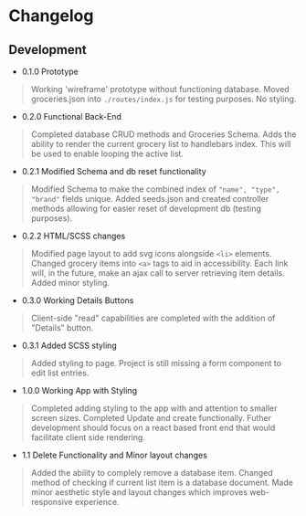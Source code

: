 # Changelog 

## Development

- 0.1.0 Prototype
>Working 'wireframe' prototype without functioning database. Moved groceries.json into `./routes/index.js` for testing purposes. No styling.

- 0.2.0 Functional Back-End
>Completed database CRUD methods and Groceries Schema. Adds the ability to render the current grocery list to handlebars index. This will be used to enable looping the active list.

- 0.2.1 Modified Schema and db reset functionality
>Modified Schema to make the combined index of `"name", "type", "brand"` fields unique. Added seeds.json and created controller methods allowing for easier reset of development db (testing purposes). 

- 0.2.2 HTML/SCSS changes 
>Modified page layout to add svg icons alongside `<li>` elements. Changed grocery items into `<a>` tags to aid in accessibility. Each link will, in the future, make an ajax call to server retrieving item details. Added minor styling.

- 0.3.0 Working Details Buttons
>Client-side "read" capabilities are completed with the addition of "Details" button.

- 0.3.1 Added SCSS styling
>Added styling to page. Project is still missing a form component to edit list entries.

- 1.0.0 Working App with Styling
> Completed adding styling to the app with and attention to smaller screen sizes. Completed Update and create functionally. Futher development should focus on a react based front end that would facilitate client side rendering. 
- 1.1 Delete Functionality and Minor layout changes
> Added the ability to complely remove a database item. Changed method of checking if current list item is a database document. Made minor aesthetic style and layout changes which improves web-responsive experience. 